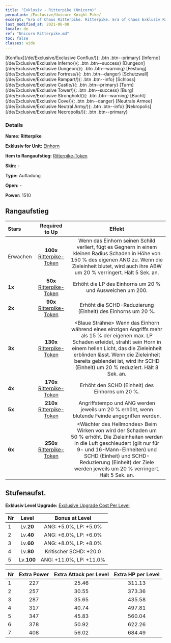 ```yaml
---
title: "Exklusiv - Ritterpike (Unicorn)"
permalink: /Exclusive/Unicorn Knight Pike/
excerpt: "Era of Chaos Ritterpike. Ritterpike. Era of Chaos Exklusiv Ritterpike. Einhorn Exklusiv."
last_modified_at: 2021-06-08
locale: de
ref: "Unicorn Ritterpike.md"
toc: false
classes: wide
---
```

 [Konflux](/de/Exclusive/Exclusive Conflux/){: .btn .btn--primary} [Inferno](/de/Exclusive/Exclusive Inferno/){: .btn .btn--success} [Dungeon](/de/Exclusive/Exclusive Dungeon/){: .btn .btn--warning} [Festung](/de/Exclusive/Exclusive Fortress/){: .btn .btn--danger} [Schutzwall](/de/Exclusive/Exclusive Rampart/){: .btn .btn--info} [Schloss](/de/Exclusive/Exclusive Castle/){: .btn .btn--primary} [Turm](/de/Exclusive/Exclusive Tower/){: .btn .btn--success} [Burg](/de/Exclusive/Exclusive Stronghold/){: .btn .btn--warning} [Bucht](/de/Exclusive/Exclusive Cove/){: .btn .btn--danger} [Neutrale Armee](/de/Exclusive/Exclusive Neutral Army/){: .btn .btn--info} [Nekropolis](/de/Exclusive/Exclusive Necropolis/){: .btn .btn--primary} 

### Details
 **Name: Ritterpike** 

 **Exklusiv for Unit:** [Einhorn](/de/units/Unicorn/) 

 **Item to Rangaufstieg:** [Ritterpike-Token](/ItemsDE/con_916/)

 **Skin:** -

 **Type:** Aufladung

 **Open:** -

 **Power:** 1510

## Rangaufstieg

  |     Stars    |  Required to Up | Effekt |
  |:-------------|:---------------:|:---------------:|
  |  Erwachen  | **100x** [Ritterpike-Token](/ItemsDE/con_916/) | <Schildreflexion> Wenn das Einhorn seinen Schild verliert, fügt es Gegnern in einem kleinen Radius Schaden in Höhe von 150 % des eigenen ANG zu. Wenn die Zieleinheit blutet, wird auch ihre ABW um 20 % verringert. Hält 5 Sek. an. |
  | **1x** <i class="fas fa-star"/> | **50x** [Ritterpike-Token](/ItemsDE/con_916/) | Erhöht die LP des Einhorns um 20 % und Ausweichen um 200. |
  | **2x** <i class="fas fa-star"/> | **90x** [Ritterpike-Token](/ItemsDE/con_916/) | Erhöht die SCHD-Reduzierung (Einheit) des Einhorns um 20 %. |
  | **3x** <i class="fas fa-star"/> | **130x** [Ritterpike-Token](/ItemsDE/con_916/) | <Blaue Strähne> Wenn das Einhorn während eines einzigen Angriffs mehr als 15 % der eigenen max. LP Schaden erleidet, strahlt sein Horn in einem hellen Licht, das die Zieleinheit erblinden lässt. Wenn die Zieleinheit bereits geblendet ist, wird ihr SCHD (Einheit) um 20 % reduziert. Hält 8 Sek. an. |
  | **4x** <i class="fas fa-star"/> | **170x** [Ritterpike-Token](/ItemsDE/con_916/) | Erhöht den SCHD (Einheit) des Einhorns um 20 %. |
  | **5x** <i class="fas fa-star"/> | **210x** [Ritterpike-Token](/ItemsDE/con_916/) | Angriffstempo und ANG werden jeweils um 20 % erhöht, wenn blutende Feinde angegriffen werden. |
  | **6x** <i class="fas fa-star"/> | **250x** [Ritterpike-Token](/ItemsDE/con_916/) | <Wächter des Hellmondes> Beim Wirken von <Schildreflexion> wird der Schaden um 50 % erhöht. Die Zieleinheiten werden in die Luft geschleudert (gilt nur für 9- und 16-Mann-Einheiten) und SCHD (Einheit) und SCHD-Reduzierung (Einheit) der Ziele werden jeweils um 20 % verringert. Hält 5 Sek. an. |


## Stufenaufst.
 **Exklusiv Level Upgrade:** [Exclusive Upgrade Cost Per Level](/Exclusive/ExclusiveUpgradeCostPerLevel/)

  |  Nr  |   Level  | Bonus at Level |
  |:-----|:--------:|:--------------:|
  | 1 | Lv.**20** | ANG: +5.0%, LP: +5.0% |
  | 2 | Lv.**40** | ANG: +6.0%, LP: +6.0% |
  | 3 | Lv.**60** | ANG: +8.0%, LP: +8.0% |
  | 4 | Lv.**80** | Kritischer SCHD: +20.0 |
  | 5 | Lv.**100** | ANG: +11.0%, LP: +11.0% |


  |  Nr  |  Extra Power | Extra Attack per Level | Extra HP per Level |
  |:-----|:--------:|:--------:|:--------:|
  | 1 | 227 | 25.46 | 311.13 |
  | 2 | 257 | 30.55 | 373.36 |
  | 3 | 287 | 35.65 | 435.58 |
  | 4 | 317 | 40.74 | 497.81 |
  | 5 | 347 | 45.83 | 560.04 |
  | 6 | 378 | 50.92 | 622.26 |
  | 7 | 408 | 56.02 | 684.49 |


